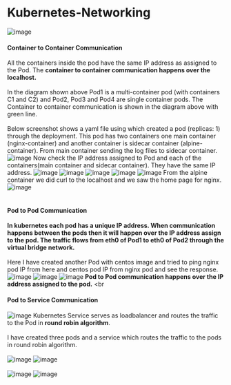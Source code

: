 # Kubernetes-Networking
![image](https://github.com/singhritesh85/Kubernetes-Networking/assets/56765895/69bbf29c-8057-43ce-a33f-1951ea4eee8d)
#### Container to Container Communication
All the containers inside the pod have the same IP address as assigned to the Pod. The **container to container communication happens over the localhost.** 
<br><br/>
In the diagram shown above Pod1 is a multi-container pod (with containers C1 and C2) and Pod2, Pod3 and Pod4 are single container pods. The Container to container communication is shown in the diagram above with green line.
<br><br/>
Below screenshot shows a yaml file using which created a pod (replicas: 1) through the deployment. This pod has two containers one main container (nginx-container) and another container is sidecar container (alpine-container). From main container sending the log files to sidecar container. 
![image](https://github.com/singhritesh85/Kubernetes-Networking/assets/56765895/196fc8b3-d292-419e-88e1-a8824768e385)
Now check the IP address assigned to Pod and each of the containers(main container and sidecar container). They have the same IP address. 
![image](https://github.com/singhritesh85/Kubernetes-Networking/assets/56765895/78b70c18-6536-4831-879d-48c9c100c2fa)
![image](https://github.com/singhritesh85/Kubernetes-Networking/assets/56765895/db043d20-cd93-486b-8cba-0679560d4ef8)
![image](https://github.com/singhritesh85/Kubernetes-Networking/assets/56765895/38d3347d-2ff8-47b4-adb0-ca727923d509)
![image](https://github.com/singhritesh85/Kubernetes-Networking/assets/56765895/499f5e74-2251-41bc-a55d-4764b25a336a)
![image](https://github.com/singhritesh85/Kubernetes-Networking/assets/56765895/50755497-8e23-4df7-86bf-8cd5b851c05f)
From the alpine container we did curl to the localhost and we saw the home page for nginx.
![image](https://github.com/singhritesh85/Kubernetes-Networking/assets/56765895/9e443465-f865-4ca5-acd8-998af6a90dba)
<br><br/>
#### Pod to Pod Communication
**In kubernetes each pod has a unique IP address. When communication happens between the pods then it will happen over the IP address assign to the pod. The traffic flows from eth0 of Pod1 to eth0 of Pod2 through the virtual bridge network.**
<br><br/>
Here I have created another Pod with centos image and tried to ping nginx pod IP from here and centos pod IP from nginx pod and see the response.
![image](https://github.com/singhritesh85/Kubernetes-Networking/assets/56765895/3524aee9-25b3-40ed-a8a9-98292fa7ea1e)
![image](https://github.com/singhritesh85/Kubernetes-Networking/assets/56765895/9b62b20d-aba8-4344-ad00-3a0edd39efc6)
![image](https://github.com/singhritesh85/Kubernetes-Networking/assets/56765895/53a15f27-f82b-4fda-8209-ff4b79c63479)
**Pod to Pod communication happens over the IP address assigned to the pod.**
<br<br/>
#### Pod to Service Communication
![image](https://github.com/singhritesh85/Kubernetes-Networking/assets/56765895/ac52b4d4-8fc6-4a0e-a65f-509c04bf17ba)
Kubernetes Service serves as loadbalancer and routes the traffic to the Pod in **round robin algorithm**.
<br><br/>
I have created three pods and a service which routes the traffic to the pods in round robin algorithm. 
<br><br/>
![image](https://github.com/singhritesh85/Kubernetes-Networking/assets/56765895/0f3abd68-2252-41ee-b124-46c3be4c8fc4)
![image](https://github.com/singhritesh85/Kubernetes-Networking/assets/56765895/0b890d79-a126-4e86-9696-05b4a2bb151a)
<br><br/>
![image](https://github.com/singhritesh85/Kubernetes-Networking/assets/56765895/850e8522-841b-445b-bb58-af919e074dcb)
![image](https://github.com/singhritesh85/Kubernetes-Networking/assets/56765895/d5375612-174e-4beb-bb1c-d3cc84ba6d81)
